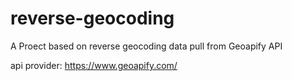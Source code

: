 # reverse-geocoding
 A Proect based on reverse geocoding data pull from Geoapify API 

 api provider: https://www.geoapify.com/
